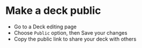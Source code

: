 # Make a deck public

* Go to a Deck editing page
* Choose `Public` option, then Save your changes
* Copy the public link to share your deck with others

